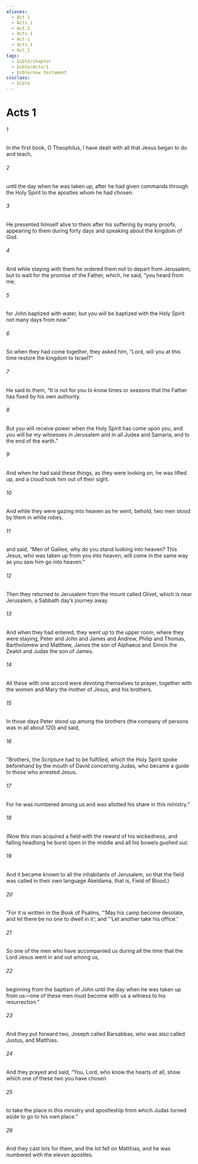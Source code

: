 ```yaml
---
aliases:
  - Act 1
  - Acts.1
  - Act.1
  - Acts-1
  - Act-1
  - Acts_1
  - Act_1
tags:
  - bible/chapter
  - bible/Acts/1
  - bible/new testament
cssclass:
  - bible
---
```


# Acts 1

###### 1
In the first book, O Theophilus, I have dealt with all that Jesus began to do and teach,
###### 2
until the day when he was taken up, after he had given commands through the Holy Spirit to the apostles whom he had chosen.
###### 3
He presented himself alive to them after his suffering by many proofs, appearing to them during forty days and speaking about the kingdom of God.
###### 4
And while staying with them he ordered them not to depart from Jerusalem, but to wait for the promise of the Father, which, he said, “you heard from me;
###### 5
for John baptized with water, but you will be baptized with the Holy Spirit not many days from now.”
###### 6
So when they had come together, they asked him, “Lord, will you at this time restore the kingdom to Israel?”
###### 7
He said to them, “It is not for you to know times or seasons that the Father has fixed by his own authority.
###### 8
But you will receive power when the Holy Spirit has come upon you, and you will be my witnesses in Jerusalem and in all Judea and Samaria, and to the end of the earth.”
###### 9
And when he had said these things, as they were looking on, he was lifted up, and a cloud took him out of their sight.
###### 10
And while they were gazing into heaven as he went, behold, two men stood by them in white robes,
###### 11
and said, “Men of Galilee, why do you stand looking into heaven? This Jesus, who was taken up from you into heaven, will come in the same way as you saw him go into heaven.”
###### 12
Then they returned to Jerusalem from the mount called Olivet, which is near Jerusalem, a Sabbath day’s journey away.
###### 13
And when they had entered, they went up to the upper room, where they were staying, Peter and John and James and Andrew, Philip and Thomas, Bartholomew and Matthew, James the son of Alphaeus and Simon the Zealot and Judas the son of James.
###### 14
All these with one accord were devoting themselves to prayer, together with the women and Mary the mother of Jesus, and his brothers.
###### 15
In those days Peter stood up among the brothers (the company of persons was in all about 120) and said,
###### 16
“Brothers, the Scripture had to be fulfilled, which the Holy Spirit spoke beforehand by the mouth of David concerning Judas, who became a guide to those who arrested Jesus.
###### 17
For he was numbered among us and was allotted his share in this ministry.”
###### 18
(Now this man acquired a field with the reward of his wickedness, and falling headlong he burst open in the middle and all his bowels gushed out.
###### 19
And it became known to all the inhabitants of Jerusalem, so that the field was called in their own language Akeldama, that is, Field of Blood.)
###### 20
“For it is written in the Book of Psalms, “‘May his camp become desolate, and let there be no one to dwell in it’; and “‘Let another take his office.’
###### 21
So one of the men who have accompanied us during all the time that the Lord Jesus went in and out among us,
###### 22
beginning from the baptism of John until the day when he was taken up from us—one of these men must become with us a witness to his resurrection.”
###### 23
And they put forward two, Joseph called Barsabbas, who was also called Justus, and Matthias.
###### 24
And they prayed and said, “You, Lord, who know the hearts of all, show which one of these two you have chosen
###### 25
to take the place in this ministry and apostleship from which Judas turned aside to go to his own place.”
###### 26
And they cast lots for them, and the lot fell on Matthias, and he was numbered with the eleven apostles.



